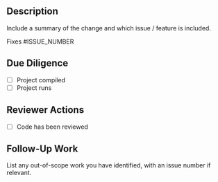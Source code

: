 ## Description

Include a summary of the change and which issue / feature is included. 

Fixes #ISSUE_NUMBER

## Due Diligence

- [ ] Project compiled
- [ ] Project runs

## Reviewer Actions
- [ ] Code has been reviewed

## Follow-Up Work
List any out-of-scope work  you have identified, with an issue number if relevant.